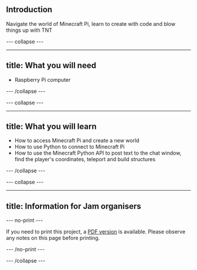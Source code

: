 ## Introduction

Navigate the world of Minecraft Pi, learn to create with code and blow things up with TNT

--- collapse ---

---
title: What you will need
---

- Raspberry Pi computer

--- /collapse ---

--- collapse ---

---
title: What you will learn
---

- How to access Minecraft Pi and create a new world
- How to use Python to connect to Minecraft Pi
- How to use the Minecraft Python API to post text to the chat window, find the player's coordinates, teleport and build structures

--- /collapse ---

--- collapse ---

---
title: Information for Jam organisers
---

--- no-print ---

If you need to print this project, a [PDF version](https://github.com/raspberrypilearning/jam-worksheets/raw/master/pdf/Minecraft-TNT.pdf) is available. Please observe any notes on this page before printing.

--- /no-print ---

--- /collapse ---
